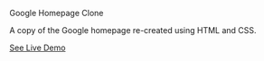 Google Homepage Clone

A copy of the Google homepage re-created using HTML and CSS.

<p><a href="https://lolazers.github.io/Google-Clone/">See Live Demo</a></p>